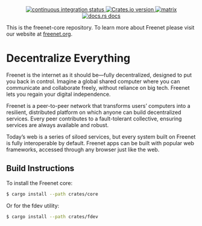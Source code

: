 <div align="center">
  <!-- Github Actions -->
  <a href="https://github.com/freenet/freenet-core/actions/workflows/ci.yml">
    <img src="https://img.shields.io/github/actions/workflow/status/freenet/freenet-core/ci.yml?branch=main&label=tests&style=flat-square" alt="continuous integration status" />
  </a>
  <a href="https://crates.io/crates/freenet">
    <img src="https://img.shields.io/crates/v/freenet.svg?style=flat-square"
    alt="Crates.io version" />
  </a>
  <a href="https://matrix.to/#/#freenet:matrix.org">
    <img src="https://img.shields.io/matrix/freenet:matrix.org?label=matrix&logo=matrix&style=flat-square" alt="matrix" />
  </a>
  <a href="https://docs.rs/freenet">
    <img src="https://img.shields.io/badge/docs-latest-blue.svg?style=flat-square&label=api%20docs"
      alt="docs.rs docs" />
  </a>
</div>

This is the freenet-core repository. To learn more about Freenet please visit our website at [freenet.org](https://freenet.org/).

# Decentralize Everything

Freenet is the internet as it should be—fully decentralized, designed to put you back in control. Imagine a global shared 
computer where you can communicate and collaborate freely, without reliance on big tech. Freenet lets you regain your 
digital independence.

Freenet is a peer-to-peer network that transforms users’ computers into a resilient, distributed platform on which anyone 
can build decentralized services. Every peer contributes to a fault-tolerant collective, ensuring services are always 
available and robust.

Today’s web is a series of siloed services, but every system built on Freenet is fully interoperable by default. Freenet 
apps can be built with popular web frameworks, accessed through any browser just like the web.

## Build Instructions

To install the Freenet core:

```bash
$ cargo install --path crates/core
```

Or for the fdev utility:

```bash
$ cargo install --path crates/fdev
```

